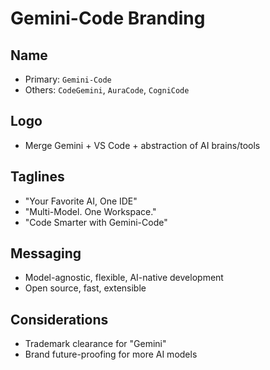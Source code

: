 # Gemini-Code Branding

## Name
* Primary: `Gemini-Code`
* Others: `CodeGemini`, `AuraCode`, `CogniCode`

## Logo
* Merge Gemini + VS Code + abstraction of AI brains/tools

## Taglines
* "Your Favorite AI, One IDE"
* "Multi-Model. One Workspace."
* "Code Smarter with Gemini-Code"

## Messaging
* Model-agnostic, flexible, AI-native development
* Open source, fast, extensible

## Considerations
* Trademark clearance for "Gemini"
* Brand future-proofing for more AI models